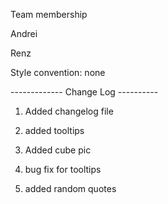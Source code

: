 Team membership

Andrei

Renz


Style convention: none


------------- Change Log ----------

1. Added changelog file

2. added tooltips

3. Added cube pic

4. bug fix for tooltips

5. added random quotes